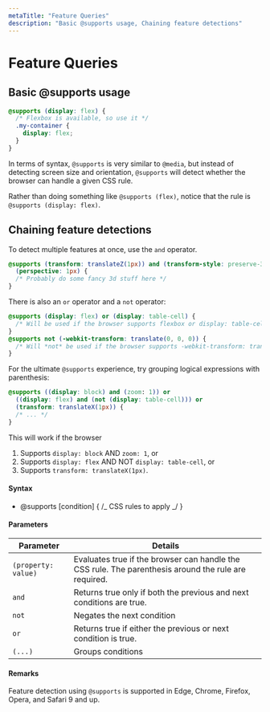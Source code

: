 ```yaml
---
metaTitle: "Feature Queries"
description: "Basic @supports usage, Chaining feature detections"
---
```


# Feature Queries

## Basic @supports usage

```css
@supports (display: flex) {
  /* Flexbox is available, so use it */
  .my-container {
    display: flex;
  }
}
```

In terms of syntax, `@supports` is very similar to `@media`, but instead of detecting screen size and orientation, `@supports` will detect whether the browser can handle a given CSS rule.

Rather than doing something like `@supports (flex)`, notice that the rule is `@supports (display: flex)`.

## Chaining feature detections

To detect multiple features at once, use the `and` operator.

```css
@supports (transform: translateZ(1px)) and (transform-style: preserve-3d) and
  (perspective: 1px) {
  /* Probably do some fancy 3d stuff here */
}
```

There is also an `or` operator and a `not` operator:

```css
@supports (display: flex) or (display: table-cell) {
  /* Will be used if the browser supports flexbox or display: table-cell */
}
@supports not (-webkit-transform: translate(0, 0, 0)) {
  /* Will *not* be used if the browser supports -webkit-transform: translate(...) */
}
```

For the ultimate `@supports` experience, try grouping logical expressions with parenthesis:

```css
@supports ((display: block) and (zoom: 1)) or
  ((display: flex) and (not (display: table-cell))) or
  (transform: translateX(1px)) {
  /* ... */
}
```

This will work if the browser

1. Supports `display: block` AND `zoom: 1`, or
1. Supports `display: flex` AND NOT `display: table-cell`, or
1. Supports `transform: translateX(1px)`.

#### Syntax

- @supports [condition] { /_ CSS rules to apply _/ }

#### Parameters

| Parameter           | Details                                                                                              |
| ------------------- | ---------------------------------------------------------------------------------------------------- |
| `(property: value)` | Evaluates true if the browser can handle the CSS rule. The parenthesis around the rule are required. |
| `and`               | Returns true only if both the previous and next conditions are true.                                 |
| `not`               | Negates the next condition                                                                           |
| `or`                | Returns true if either the previous or next condition is true.                                       |
| `(...)`             | Groups conditions                                                                                    |

#### Remarks

Feature detection using `@supports` is supported in Edge, Chrome, Firefox, Opera, and Safari 9 and up.
